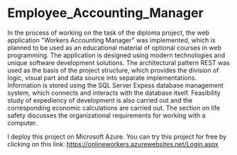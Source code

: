 # Employee_Accounting_Manager
In the process of working on the task of the diploma project, the web application "Workers Accounting Manager" was implemented, which is planned to be used as an educational material of optional courses in web programming. The application is designed using modern technologies and unique software development solutions. 
The architectural pattern REST was used as the basis of the project structure, which provides the division of logic, visual part and data source into separate implementations.
Information is stored using the SQL Server Expess database management system, which connects and interacts with the database itself.
Feasibility study of expediency of development is also carried out and the corresponding economic calculations are carried out. 
The section on life safety discusses the organizational requirements for working with a computer.

I deploy this project on Microsoft Azure. You can try this project for free by clicking on this link: https://onlineworkers.azurewebsites.net/Login.aspx
